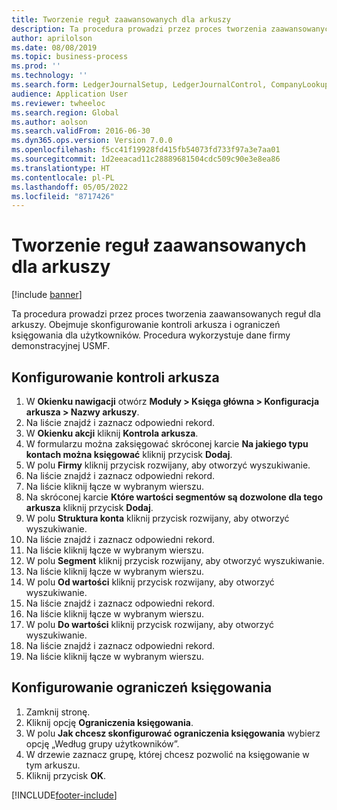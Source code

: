```yaml
---
title: Tworzenie reguł zaawansowanych dla arkuszy
description: Ta procedura prowadzi przez proces tworzenia zaawansowanych reguł dla arkuszy.
author: aprilolson
ms.date: 08/08/2019
ms.topic: business-process
ms.prod: ''
ms.technology: ''
ms.search.form: LedgerJournalSetup, LedgerJournalControl, CompanyLookup, LedgerJournalPostControl
audience: Application User
ms.reviewer: twheeloc
ms.search.region: Global
ms.author: aolson
ms.search.validFrom: 2016-06-30
ms.dyn365.ops.version: Version 7.0.0
ms.openlocfilehash: f5cc41f19928fd415fb54073fd733f97a3e7aa01
ms.sourcegitcommit: 1d2eeacad11c28889681504cdc509c90e3e8ea86
ms.translationtype: HT
ms.contentlocale: pl-PL
ms.lasthandoff: 05/05/2022
ms.locfileid: "8717426"
---
```

# <a name="create-advanced-rules-for-journals"></a>Tworzenie reguł zaawansowanych dla arkuszy

[!include [banner](../../includes/banner.md)]

Ta procedura prowadzi przez proces tworzenia zaawansowanych reguł dla arkuszy. Obejmuje skonfigurowanie kontroli arkusza i ograniczeń księgowania dla użytkowników. Procedura wykorzystuje dane firmy demonstracyjnej USMF.


## <a name="set-up-journal-control"></a>Konfigurowanie kontroli arkusza
1. W **Okienku nawigacji** otwórz **Moduły > Księga główna > Konfiguracja arkusza > Nazwy arkuszy**.
2. Na liście znajdź i zaznacz odpowiedni rekord.
3. W **Okienku akcji** kliknij **Kontrola arkusza**.
4. W formularzu można zaksięgować skróconej karcie **Na jakiego typu kontach można księgować** kliknij przycisk **Dodaj**.
5. W polu **Firmy** kliknij przycisk rozwijany, aby otworzyć wyszukiwanie.
6. Na liście znajdź i zaznacz odpowiedni rekord.
7. Na liście kliknij łącze w wybranym wierszu.
8. Na skróconej karcie **Które wartości segmentów są dozwolone dla tego arkusza** kliknij przycisk **Dodaj**.
9. W polu **Struktura konta** kliknij przycisk rozwijany, aby otworzyć wyszukiwanie.
10. Na liście znajdź i zaznacz odpowiedni rekord.
11. Na liście kliknij łącze w wybranym wierszu.
12. W polu **Segment** kliknij przycisk rozwijany, aby otworzyć wyszukiwanie.
13. Na liście kliknij łącze w wybranym wierszu.
14. W polu **Od wartości** kliknij przycisk rozwijany, aby otworzyć wyszukiwanie.
15. Na liście znajdź i zaznacz odpowiedni rekord.
16. Na liście kliknij łącze w wybranym wierszu.
17. W polu **Do wartości** kliknij przycisk rozwijany, aby otworzyć wyszukiwanie.
18. Na liście znajdź i zaznacz odpowiedni rekord.
19. Na liście kliknij łącze w wybranym wierszu.

## <a name="set-up-posting-restrictions"></a>Konfigurowanie ograniczeń księgowania
1. Zamknij stronę.
2. Kliknij opcję **Ograniczenia księgowania**.
3. W polu **Jak chcesz skonfigurować ograniczenia księgowania** wybierz opcję „Według grupy użytkowników”.
4. W drzewie zaznacz grupę, której chcesz pozwolić na księgowanie w tym arkuszu.
5. Kliknij przycisk **OK**.



[!INCLUDE[footer-include](../../../includes/footer-banner.md)]
